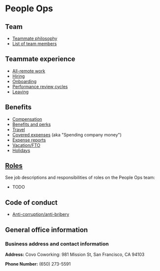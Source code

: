 # People Ops

## Team
- [Teammate philosophy](teammate_philosophy.md)
- [List of team members](../../company/team/index.md)

## Teammate experience
- [All-remote work](../../company/remote/index.md)
- [Hiring](hiring.md)
- [Onboarding](onboarding/index.md)
- [Performance review cycles](review-cycles.md)
- [Leaving](leaving.md)

## Benefits
- [Compensation](compensation.md)
- [Benefits and perks](benefits-and-perks.md)
- [Travel](travel.md)
- [Covered expenses](spending-company-money.md) (aka "Spending company money")
- [Expense reports](expenses.md)
- [Vacation/FTO](https://github.com/sourcegraph/Graphbook/blob/master/Holidays,%20FTO,%20and%20leaves%20of%20absence/Vacation%20and%20FTO.md)
- [Holidays](holidays.md)

## [Roles](roles.md)

See job descriptions and responsibilities of roles on the People Ops team:

- TODO

## Code of conduct

- [Anti-corruption/anti-bribery](anti-corruption.md)

## General office information

### Business address and contact information

**Address:** Covo Coworking: 981 Mission St, San Francisco, CA 94103

**Phone Number:** (650) 273-5591
